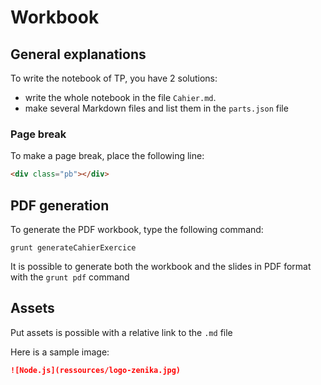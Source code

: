 # Workbook

## General explanations

To write the notebook of TP, you have 2 solutions:

- write the whole notebook in the file `Cahier.md`.
- make several Markdown files and list them in the `parts.json` file

### Page break

To make a page break, place the following line:

```html
<div class="pb"></div>
```

## PDF generation

To generate the PDF workbook, type the following command:
```
grunt generateCahierExercice
```

It is possible to generate both the workbook and the slides in PDF format with the `grunt pdf` command

## Assets

Put assets is possible with a relative link to the `.md` file

Here is a sample image:

```markdown
![Node.js](ressources/logo-zenika.jpg)
```
